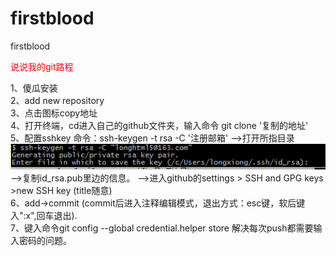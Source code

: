 # firstblood
firstblood
<p style="color:red">说说我的git路程</p>
1、傻瓜安装<br/>
2、add new repository<br/>
3、点击图标copy地址<br/>
4、打开终端，cd进入自己的github文件夹，输入命令 git clone '复制的地址'<br/>
5、配置sshkey  命令：ssh-keygen -t rsa -C '注册邮箱'
				-->打开所指目录<img src="ssh.png" alt="">
				-->复制id_rsa.pub里边的信息。 
				-->进入github的settings > SSH and GPG keys >new SSH key (title随意)<br/>
6、add->commit (commit后进入注释编辑模式，退出方式：esc键，软后键入":x",回车退出).<br/>
7、键入命令git config --global credential.helper store 解决每次push都需要输入密码的问题。